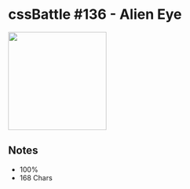 # cssBattle #136 - Alien Eye

<img src="https://cssbattle.dev/targets/136@2x.png" width="200">

## Notes

- 100%
- 168 Chars
